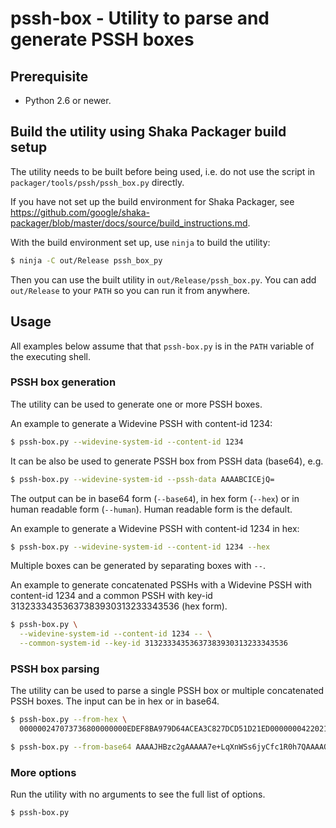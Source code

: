 pssh-box - Utility to parse and generate PSSH boxes
===================================================

## Prerequisite

- Python 2.6 or newer.

## Build the utility using Shaka Packager build setup

The utility needs to be built before being used, i.e. do not use the script in
`packager/tools/pssh/pssh_box.py` directly.

If you have not set up the build environment for Shaka Packager, see
https://github.com/google/shaka-packager/blob/master/docs/source/build_instructions.md.

With the build environment set up, use `ninja` to build the utility:

```bash
$ ninja -C out/Release pssh_box_py
```

Then you can use the built utility in `out/Release/pssh_box.py`. You can add
`out/Release` to your `PATH` so you can run it from anywhere.

## Usage

All examples below assume that that `pssh-box.py` is in the `PATH` variable of
the executing shell.

### PSSH box generation

The utility can be used to generate one or more PSSH boxes.

An example to generate a Widevine PSSH with content-id 1234:

```bash
$ pssh-box.py --widevine-system-id --content-id 1234
```

It can be also be used to generate PSSH box from PSSH data (base64), e.g.

```bash
$ pssh-box.py --widevine-system-id --pssh-data AAAABCICEjQ=
```

The output can be in base64 form (`--base64`), in hex form (`--hex`) or in human
readable form (`--human`). Human readable form is the default.

An example to generate a Widevine PSSH with content-id 1234 in hex:

```bash
$ pssh-box.py --widevine-system-id --content-id 1234 --hex
```

Multiple boxes can be generated by separating boxes with `--`.

An example to generate concatenated PSSHs with a Widevine PSSH with content-id
1234 and a common PSSH with key-id 31323334353637383930313233343536 (hex form).

```bash
$ pssh-box.py \
  --widevine-system-id --content-id 1234 -- \
  --common-system-id --key-id 31323334353637383930313233343536
```

### PSSH box parsing

The utility can be used to parse a single PSSH box or multiple concatenated PSSH
boxes. The input can be in hex or in base64.

```bash
$ pssh-box.py --from-hex \
  000000247073736800000000EDEF8BA979D64ACEA3C827DCD51D21ED0000000422021234
```

```bash
$ pssh-box.py --from-base64 AAAAJHBzc2gAAAAA7e+LqXnWSs6jyCfc1R0h7QAAAAQiAhI0
```

### More options

Run the utility with no arguments to see the full list of options.

```bash
$ pssh-box.py
```
